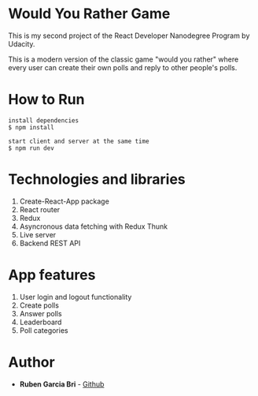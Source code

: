 # Would You Rather Game

This is my second project of the React Developer Nanodegree Program by Udacity.

This is a modern version of the classic game "would you rather" where every user can create their own polls and reply to other people's polls.

# How to Run

```
install dependencies
$ npm install

start client and server at the same time
$ npm run dev
```

# Technologies and libraries

1. Create-React-App package
1. React router
1. Redux
1. Asyncronous data fetching with Redux Thunk
1. Live server
1. Backend REST API

# App features

1. User login and logout functionality 
1. Create polls
1. Answer polls
1. Leaderboard
1. Poll categories

# Author
* **Ruben Garcia Bri** - 
[Github](https://github.com/RubenGarcia7)